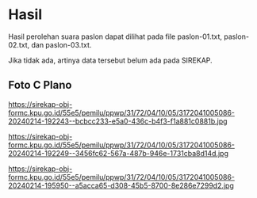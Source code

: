 # Hasil

Hasil perolehan suara paslon dapat dilihat pada file paslon-01.txt, paslon-02.txt, dan paslon-03.txt.

Jika tidak ada, artinya data tersebut belum ada pada SIREKAP.

## Foto C Plano

https://sirekap-obj-formc.kpu.go.id/55e5/pemilu/ppwp/31/72/04/10/05/3172041005086-20240214-192243--bcbcc233-e5a0-436c-b4f3-f1a881c0881b.jpg

https://sirekap-obj-formc.kpu.go.id/55e5/pemilu/ppwp/31/72/04/10/05/3172041005086-20240214-192249--3456fc62-567a-487b-946e-1731cba8d14d.jpg

https://sirekap-obj-formc.kpu.go.id/55e5/pemilu/ppwp/31/72/04/10/05/3172041005086-20240214-195950--a5acca65-d308-45b5-8700-8e286e7299d2.jpg

